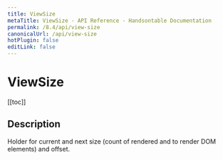 ```yaml
---
title: ViewSize
metaTitle: ViewSize - API Reference - Handsontable Documentation
permalink: /8.4/api/view-size
canonicalUrl: /api/view-size
hotPlugin: false
editLink: false
---
```


# ViewSize

[[toc]]

## Description

Holder for current and next size (count of rendered and to render DOM elements) and offset.



